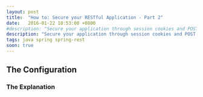 ```yaml
---
layout: post
title:  "How to: Secure your RESTful Application - Part 2"
date:   2016-01-22 18:53:00 +0800
#description: "Secure your application through session cookies and POST login. This article aims to show you how to configure Spring Security for one of the most common security use-case. However, this article only assumes one application instance. If you have multiple instances in mind, then the [next article](http://localhost:4000/2016/01/25/spring-security-rest-3.html) might help."
description: "Secure your application through session cookies and POST login. This article aims to show you how to configure Spring Security for one of the most common security use-case. However, this article only assumes one application instance. If you have multiple instances in mind, then the next article might help."
tags: java spring spring-rest
soon: true
---
```


## The Configuration

### The Explanation
